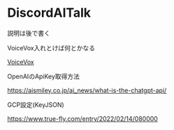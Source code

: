 # DiscordAITalk


説明は後で書く


VoiceVox入れとけば何とかなる


[VoiceVox](https://voicevox.hiroshiba.jp/)

OpenAIのApiKey取得方法


https://aismiley.co.jp/ai_news/what-is-the-chatgpt-api/


GCP設定(KeyJSON)

https://www.true-fly.com/entry/2022/02/14/080000